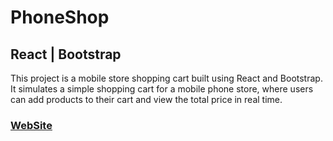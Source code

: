 # PhoneShop 
## React | Bootstrap

This project is a mobile store shopping cart built using React and Bootstrap. It simulates a simple shopping cart for a mobile phone store, where users can add products to their cart and view the total price in real time.

### [WebSite](https://phone-shop85.netlify.app/)


